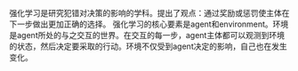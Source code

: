 强化学习是研究犯错对决策的影响的学科。提出了观点：通过奖励或惩罚使主体在下一步做出更加正确的选择。
强化学习的核心要素是agent和environment。环境是agent所处的与之交互的世界。在交互的每一步，agent主体都可以观测到环境的状态，然后决定要采取的行动。环境不仅受到agent决定的影响，自己也在发生变化。